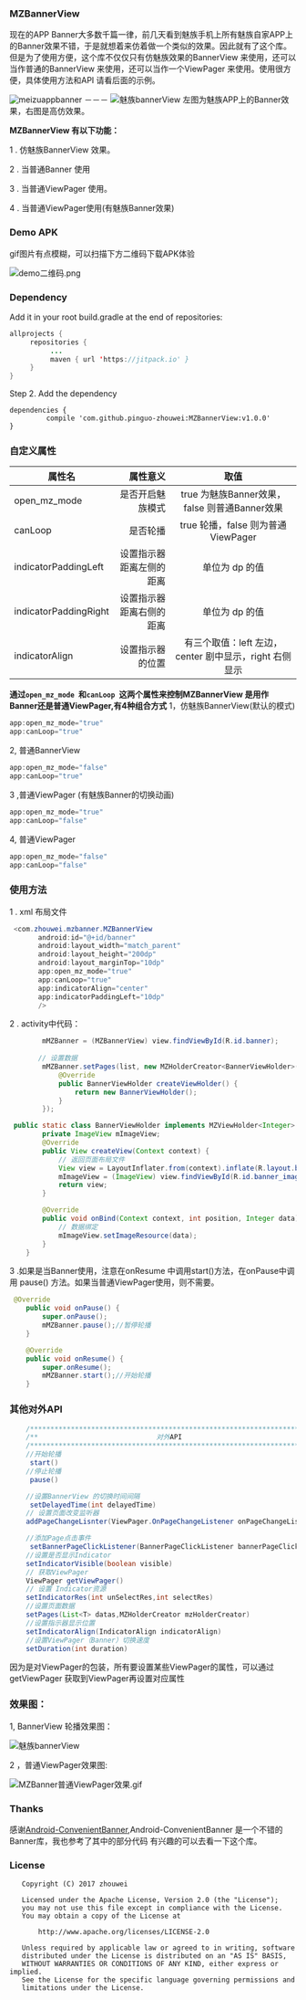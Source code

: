### MZBannerView

现在的APP Banner大多数千篇一律，前几天看到魅族手机上所有魅族自家APP上的Banner效果不错，于是就想着来仿着做一个类似的效果。因此就有了这个库。但是为了使用方便，这个库不仅仅只有仿魅族效果的BannerView 来使用，还可以当作普通的BannerView 来使用，还可以当作一个ViewPager 来使用。使用很方便，具体使用方法和API 请看后面的示例。


![meizuappbanner](image/meizuappbanner.gif) －－－ ![魅族bannerView](image/MZBannerView.gif)
左图为魅族APP上的Banner效果，右图是高仿效果。



**MZBannerView 有以下功能：**

1 . 仿魅族BannerView 效果。

2 . 当普通Banner 使用

3 . 当普通ViewPager 使用。

4 . 当普通ViewPager使用(有魅族Banner效果)

### Demo APK 

gif图片有点模糊，可以扫描下方二维码下载APK体验

![demo二维码.png](image/demo二维码.png)


### Dependency
Add it in your root build.gradle at the end of repositories:

```java
allprojects {
     repositories {
          ...
          maven { url 'https://jitpack.io' }
     }
}
```
Step 2. Add the dependency
```
dependencies {
         compile 'com.github.pinguo-zhouwei:MZBannerView:v1.0.0'
}
```

### 自定义属性

| 属性名      | 属性意义   |  取值  |
| --------   | -----:   | :----: |
| open_mz_mode       | 是否开启魅族模式     |   true 为魅族Banner效果，false 则普通Banner效果   |
| canLoop        | 是否轮播     |   true 轮播，false 则为普通ViewPager   |
| indicatorPaddingLeft        | 设置指示器距离左侧的距离      |   单位为 dp 的值     |
| indicatorPaddingRight        | 设置指示器距离右侧的距离     |     单位为 dp 的值  |
| indicatorAlign        | 设置指示器的位置      |   有三个取值：left 左边，center 剧中显示，right 右侧显示   |

**通过`open_mz_mode `和`canLoop `这两个属性来控制MZBannerView 是用作Banner还是普通ViewPager,有4种组合方式**
1，仿魅族BannerView(默认的模式)
 ```java
 app:open_mz_mode="true"
 app:canLoop="true"
``` 
2, 普通BannerView 
 ```java
 app:open_mz_mode="false"
 app:canLoop="true"
``` 
3 ,普通ViewPager (有魅族Banner的切换动画)
 ```java
 app:open_mz_mode="true"
 app:canLoop="false"
``` 
4, 普通ViewPager
 ```java
 app:open_mz_mode="false"
 app:canLoop="false"
``` 
### 使用方法

1 . xml 布局文件
```java
 <com.zhouwei.mzbanner.MZBannerView
       android:id="@+id/banner"
       android:layout_width="match_parent"
       android:layout_height="200dp"
       android:layout_marginTop="10dp"
       app:open_mz_mode="true"
       app:canLoop="true"
       app:indicatorAlign="center"
       app:indicatorPaddingLeft="10dp"
       />
```
2 . activity中代码：
```java
        mMZBanner = (MZBannerView) view.findViewById(R.id.banner);
     
       // 设置数据
        mMZBanner.setPages(list, new MZHolderCreator<BannerViewHolder>() {
            @Override
            public BannerViewHolder createViewHolder() {
                return new BannerViewHolder();
            }
        });

 public static class BannerViewHolder implements MZViewHolder<Integer> {
        private ImageView mImageView;
        @Override
        public View createView(Context context) {
            // 返回页面布局文件
            View view = LayoutInflater.from(context).inflate(R.layout.banner_item,null);
            mImageView = (ImageView) view.findViewById(R.id.banner_image);
            return view;
        }

        @Override
        public void onBind(Context context, int position, Integer data) {
            // 数据绑定
            mImageView.setImageResource(data);
        }
    }
```
3 .如果是当Banner使用，注意在onResume 中调用start()方法，在onPause中调用 pause() 方法。如果当普通ViewPager使用，则不需要。
```java
 @Override
    public void onPause() {
        super.onPause();
        mMZBanner.pause();//暂停轮播
    }

    @Override
    public void onResume() {
        super.onResume();
        mMZBanner.start();//开始轮播
    }
```
### 其他对外API
```java
    /******************************************************************************************************/
    /**                             对外API                                                               **/
    /******************************************************************************************************/
    //开始轮播
     start()
    //停止轮播
     pause()

    //设置BannerView 的切换时间间隔
     setDelayedTime(int delayedTime)
    // 设置页面改变监听器
    addPageChangeLisnter(ViewPager.OnPageChangeListener onPageChangeListener)

    //添加Page点击事件
     setBannerPageClickListener(BannerPageClickListener bannerPageClickListener)
    //设置是否显示Indicator
    setIndicatorVisible(boolean visible)
    // 获取ViewPager
    ViewPager getViewPager()
    // 设置 Indicator资源
    setIndicatorRes(int unSelectRes,int selectRes)
    //设置页面数据
    setPages(List<T> datas,MZHolderCreator mzHolderCreator)
    //设置指示器显示位置
    setIndicatorAlign(IndicatorAlign indicatorAlign)
    //设置ViewPager（Banner）切换速度
    setDuration(int duration)
```
因为是对ViewPager的包装，所有要设置某些ViewPager的属性，可以通过getViewPager 获取到ViewPager再设置对应属性

### 效果图：

1, BannerView 轮播效果图：

![魅族bannerView](image/魅族bannerView.gif) 

2 ，普通ViewPager效果图:

![MZBanner普通ViewPager效果.gif](image/MZBanner普通ViewPager效果.gif)

### Thanks
 感谢[Android-ConvenientBanner](https://github.com/saiwu-bigkoo/Android-ConvenientBanner),Android-ConvenientBanner 是一个不错的Banner库，我也参考了其中的部分代码
 有兴趣的可以去看一下这个库。

### License
  
  ```
     Copyright (C) 2017 zhouwei
  
     Licensed under the Apache License, Version 2.0 (the "License");
     you may not use this file except in compliance with the License.
     You may obtain a copy of the License at
  
         http://www.apache.org/licenses/LICENSE-2.0
  
     Unless required by applicable law or agreed to in writing, software
     distributed under the License is distributed on an "AS IS" BASIS,
     WITHOUT WARRANTIES OR CONDITIONS OF ANY KIND, either express or implied.
     See the License for the specific language governing permissions and
     limitations under the License.
  ```